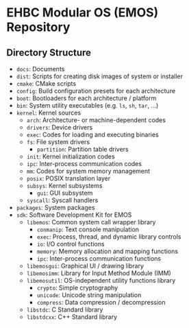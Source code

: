 # EHBC Modular OS (EMOS) Repository

## Directory Structure

- `docs`: Documents
- `dist`: Scripts for creating disk images of system or installer
- `cmake`: CMake scripts
- `config`: Build configuration presets for each architecture
- `boot`: Bootloaders for each architecture / platform
- `bin`: System utility executables (e.g. `ls`, `sh`, `tar`, ...)
- `kernel`: Kernel sources
  - `arch`: Architecture- or machine-dependent codes
  - `drivers`: Device drivers
  - `exec`: Codes for loading and executing binaries
  - `fs`: File system drivers
    - `partition`: Partition table drivers
  - `init`: Kernel initialization codes
  - `ipc`: Inter-process communication codes
  - `mm`: Codes for system memory management
  - `posix`: POSIX translation layer
  - `subsys`: Kernel subsystems
    - `gui`: GUI subsystem
  - `syscall`: Syscall handlers
- `packages`: System packages
- `sdk`: Software Development Kit for EMOS
  - `libemos`: Common system call wrapper library
    - `conmanip`: Text console manipulation
    - `exec`: Process, thread, and dynamic library controls
    - `io`: I/O control functions
    - `memory`: Memory allocation and mapping functions
    - `ipc`: Inter-process communication functions
  - `libemosgui`: Graphical UI / drawing library
  - `libemosimm`: Library for Input Method Module (IMM)
  - `libemosutil`: OS-independent utility functions library
    - `crypto`: Simple cryptography
    - `unicode`: Unicode string manipulation
    - `compress`: Data compression / decompression
  - `libstdc`: C Standard library
  - `libstdcxx`: C++ Standard library
